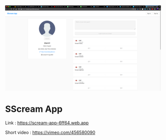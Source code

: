 <p align="center"><img  src="https://raw.githubusercontent.com/nasrulfuad/sscream-app/master/image.png"  width="800"></p>



# SScream App
Link : https://scream-app-6ff64.web.app

Short video : https://vimeo.com/456580090

